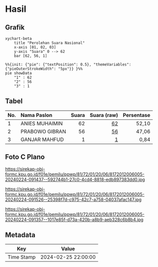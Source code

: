 # Hasil

## Grafik

```mermaid
xychart-beta
    title "Perolehan Suara Nasional"
    x-axis [01, 02, 03]
    y-axis "Suara" 0 --> 62
    bar [62, 56, 1]
```

```mermaid
%%{init: {"pie": {"textPosition": 0.5}, "themeVariables": {"pieOuterStrokeWidth": "5px"}} }%%
pie showData
    "1" : 62
    "2" : 56
    "3" : 1
```

## Tabel

| No. | Nama Paslon    | Suara | Suara (raw) | Persentase |
|:--- |:-------------- | -----:| -----------:| ----------:|
| 1   | ANIES MUHAIMIN | 62    | [62][p-1]   | 52,10      |
| 2   | PRABOWO GIBRAN | 56    | [56][p-2]   | 47,06      |
| 3   | GANJAR MAHFUD  | 1     | [1][p-3]    | 0,84       |


[p-1]: https://github.com/gigit-pemilu/pemilu-2024/blob/main/pilpres/hitung-suara/sub/81-maluku/sub/72-kota-tual/sub/01-pulau-dullah-utara/sub/2006-ohoitahit/sub/005-tps/sub/paslon-1.txt
[p-2]: https://github.com/gigit-pemilu/pemilu-2024/blob/main/pilpres/hitung-suara/sub/81-maluku/sub/72-kota-tual/sub/01-pulau-dullah-utara/sub/2006-ohoitahit/sub/005-tps/sub/paslon-2.txt
[p-3]: https://github.com/gigit-pemilu/pemilu-2024/blob/main/pilpres/hitung-suara/sub/81-maluku/sub/72-kota-tual/sub/01-pulau-dullah-utara/sub/2006-ohoitahit/sub/005-tps/sub/paslon-3.txt

## Foto C Plano

https://sirekap-obj-formc.kpu.go.id/f01e/pemilu/ppwp/81/72/01/20/06/8172012006005-20240224-091437--592744b1-27c0-4cd4-8818-edb897383dd0.jpg

https://sirekap-obj-formc.kpu.go.id/f01e/pemilu/ppwp/81/72/01/20/06/8172012006005-20240224-091526--25398f7d-c975-42c7-a758-04037afac147.jpg

https://sirekap-obj-formc.kpu.go.id/f01e/pemilu/ppwp/81/72/01/20/06/8172012006005-20240224-091357--1017e85f-d73a-420b-a8b9-aeb328c6b8b4.jpg


## Metadata

| Key        | Value               |
| ---------- | ------------------- |
| Time Stamp | 2024-02-25 22:00:00 |



